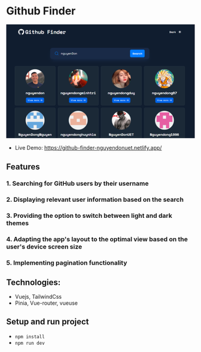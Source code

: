 # Github Finder

![demo](./public/github-finder.png)

- Live Demo: https://github-finder-nguyendonuet.netlify.app/

## Features

### 1. Searching for GitHub users by their username

### 2. Displaying relevant user information based on the search

### 3. Providing the option to switch between light and dark themes

### 4. Adapting the app's layout to the optimal view based on the user's device screen size

### 5. Implementing pagination functionality

## Technologies:

- Vuejs, TailwindCss
- Pinia, Vue-router, vueuse

## Setup and run project

- `npm install`
- `npm run dev`
